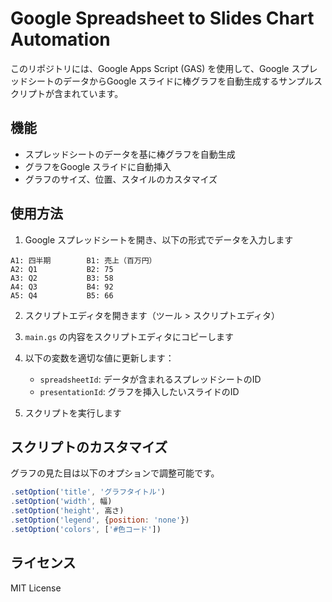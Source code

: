 # Google Spreadsheet to Slides Chart Automation

このリポジトリには、Google Apps Script (GAS) を使用して、Google スプレッドシートのデータからGoogle スライドに棒グラフを自動生成するサンプルスクリプトが含まれています。

## 機能

- スプレッドシートのデータを基に棒グラフを自動生成
- グラフをGoogle スライドに自動挿入
- グラフのサイズ、位置、スタイルのカスタマイズ

## 使用方法

1. Google スプレッドシートを開き、以下の形式でデータを入力します

```
A1: 四半期        B1: 売上（百万円）
A2: Q1           B2: 75
A3: Q2           B3: 58
A4: Q3           B4: 92
A5: Q4           B5: 66
```

2. スクリプトエディタを開きます（ツール > スクリプトエディタ）

3. `main.gs` の内容をスクリプトエディタにコピーします

4. 以下の変数を適切な値に更新します：
   - `spreadsheetId`: データが含まれるスプレッドシートのID
   - `presentationId`: グラフを挿入したいスライドのID

5. スクリプトを実行します

## スクリプトのカスタマイズ

グラフの見た目は以下のオプションで調整可能です。

```javascript
.setOption('title', 'グラフタイトル')
.setOption('width', 幅)
.setOption('height', 高さ)
.setOption('legend', {position: 'none'})
.setOption('colors', ['#色コード'])
```

## ライセンス

MIT License
